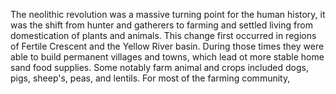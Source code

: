 The neolithic revolution was a massive turning point for the human history, it was the shift from hunter and gatherers to farming and settled living from domestication of plants and animals. This change first occurred in regions of Fertile Crescent and the Yellow River basin. During those times they were able to build permanent villages and towns, which lead ot more stable home sand food supplies. Some notably farm animal and crops included dogs, pigs, sheep's, peas, and lentils. For most of the farming community, 